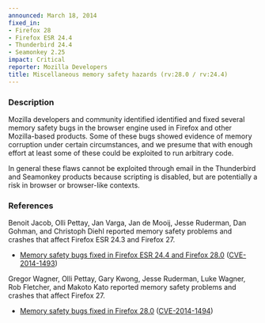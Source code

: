 ```yaml
---
announced: March 18, 2014
fixed_in:
- Firefox 28
- Firefox ESR 24.4
- Thunderbird 24.4
- Seamonkey 2.25
impact: Critical
reporter: Mozilla Developers
title: Miscellaneous memory safety hazards (rv:28.0 / rv:24.4)
---
```


<h3>Description</h3>

<p>Mozilla developers and community identified identified and fixed several
memory safety bugs in the browser engine used in Firefox and other Mozilla-based
products. Some of these bugs showed evidence of memory corruption under certain
circumstances, and we presume that with enough effort at least some of these
could be exploited to run arbitrary code.</p>

<p class="note">In general these flaws cannot be exploited through email in the
Thunderbird and Seamonkey products because scripting is disabled, but are
potentially a risk in browser or browser-like contexts.</p>
<h3>References</h3>

<p>Benoit Jacob, Olli Pettay, Jan Varga, Jan de Mooij, Jesse Ruderman, Dan Gohman, and Christoph Diehl reported memory safety problems and crashes that affect Firefox ESR 24.3 and Firefox 27.</p>

<ul>
  <li><a href="https://bugzilla.mozilla.org/buglist.cgi?bug_id=963974,958867,965982,977538,967341,960145,896268">
          Memory safety bugs fixed in Firefox ESR 24.4 and Firefox 28.0</a> (<a href="http://cve.mitre.org/cgi-bin/cvename.cgi?name=CVE-2014-1493" class="ex-ref">CVE-2014-1493</a>)</li>
</ul>


<p>Gregor Wagner, Olli Pettay, Gary Kwong, Jesse Ruderman, Luke Wagner, Rob Fletcher, and Makoto Kato reported memory safety problems and crashes that affect Firefox 27.</p>

<ul>
  <li><a href="https://bugzilla.mozilla.org/buglist.cgi?bug_id=933219,964462,938626,909586,627295,927579,938615,932496,949843">
          Memory safety bugs fixed in Firefox 28.0</a> (<a href="http://cve.mitre.org/cgi-bin/cvename.cgi?name=CVE-2014-1494" class="ex-ref">CVE-2014-1494</a>)</li>
</ul>





